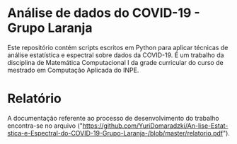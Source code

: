 # Análise de dados do COVID-19 - Grupo Laranja
Este repositório contém scripts escritos em Python para aplicar técnicas de análise estatística e espectral sobre dados da COVID-19. É um trabalho da disciplina de Matemática Computacional I da grade curricular do curso de mestrado em Computação Aplicada do INPE.

# Relatório
A documentação referente ao processo de desenvolvimento do trabalho encontra-se no arquivo ("https://github.com/YuriDomaradzki/An-lise-Estat-stica-e-Espectral-do-COVID-19-Grupo-Laranja-/blob/master/relatorio.pdf").

